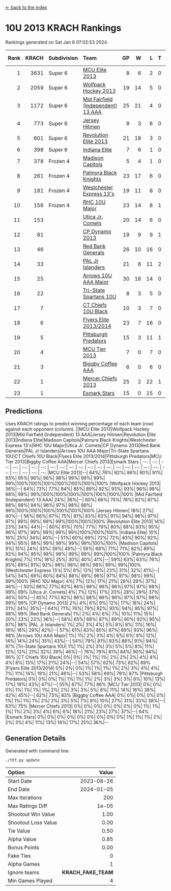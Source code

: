 [<- back to the index](readme.md)
# 10U 2013 KRACH Rankings
Rankings generated on Sat Jan  6 07:02:53 2024.

Rank|KRACH|Subdivision|Team|GP|W|L|T|OTW|OTL|SoS|Exp Wins|Win Diff
---:|---:|:---|:---|---:|---:|---:|---:|---:|---:|---:|---:|---:
1|3631|Super 6|[MCU Elite 2013](https://gamesheetstats.com/seasons/3664/teams/140889/schedule)|8|6|2|0|0|0|1259|6.8|-0.0
2|2059|Super 6|[Wolfpack Hockey 2013](https://gamesheetstats.com/seasons/3664/teams/140894/schedule)|19|14|5|0|0|1|1094|14.8|-0.0
3|1172|Super 6|[Mid Fairfield (Independent) 13 AAA](https://gamesheetstats.com/seasons/3664/teams/140891/schedule)|25|21|4|0|2|0|381|21.8|-0.0
4|773|Super 6|[Jersey Hitmen](https://gamesheetstats.com/seasons/3664/teams/140893/schedule)|9|3|6|0|0|1|2117|3.8|-0.0
5|601|Super 6|[Revolution Elite 2013](https://gamesheetstats.com/seasons/3664/teams/140904/schedule)|21|18|3|0|2|0|234|18.8|-0.0
6|398|Super 6|[Indiana Elite](https://gamesheetstats.com/seasons/3664/teams/144358/schedule)|7|6|1|0|0|0|103|6.9|0.0
7|378|Frozen 4|[Madison Capitols](https://gamesheetstats.com/seasons/3664/teams/162460/schedule)|5|4|1|0|1|0|141|4.9|0.0
8|261|Frozen 4|[Palmyra Black Knights](https://gamesheetstats.com/seasons/3664/teams/140906/schedule)|23|17|6|0|0|1|385|17.8|-0.0
9|181|Frozen 4|[Westchester Express 13's](https://gamesheetstats.com/seasons/3664/teams/140899/schedule)|19|11|8|0|0|2|453|11.8|-0.0
10|156|Frozen 4|[RHC 10U Major](https://gamesheetstats.com/seasons/3664/teams/140895/schedule)|23|14|8|1|1|2|270|15.3|-0.0
11|153||[Utica Jr. Comets](https://gamesheetstats.com/seasons/3664/teams/140900/schedule)|20|14|6|0|3|0|79|14.8|-0.0
12|81||[CP Dynamo 2013](https://gamesheetstats.com/seasons/3664/teams/140901/schedule)|19|9|9|1|1|1|238|10.3|-0.0
13|46||[Red Bank Generals](https://gamesheetstats.com/seasons/3664/teams/140896/schedule)|26|10|16|0|0|2|359|10.8|-0.0
14|33||[PAL Jr Islanders](https://gamesheetstats.com/seasons/3664/teams/140903/schedule)|21|8|11|2|2|0|187|9.8|-0.0
15|25||[Arrows 10U AAA Major](https://gamesheetstats.com/seasons/3664/teams/140902/schedule)|30|16|14|0|0|1|131|16.8|-0.0
16|22||[Tri-State Spartans 10U](https://gamesheetstats.com/seasons/3664/teams/144359/schedule)|8|3|5|0|0|1|218|3.9|0.0
17|7||[CT Chiefs 10U Black](https://gamesheetstats.com/seasons/3664/teams/140892/schedule)|10|3|7|0|0|0|43|3.8|-0.0
18|6||[Flyers Elite 2013/2014](https://gamesheetstats.com/seasons/3664/teams/140898/schedule)|23|7|16|0|0|0|96|7.8|-0.0
19|5||[Pittsburgh Predators](https://gamesheetstats.com/seasons/3664/teams/140907/schedule)|15|3|11|1|0|0|223|4.3|-0.0
20|4||[MCU Tier 2013](https://gamesheetstats.com/seasons/3664/teams/140890/schedule)|7|0|7|0|0|0|675|0.9|0.0
21|3||[Biggby Coffee AAA](https://gamesheetstats.com/seasons/3664/teams/144357/schedule)|6|0|6|0|0|0|177|0.9|0.0
22|1||[Mercer Chiefs 2013](https://gamesheetstats.com/seasons/3664/teams/140897/schedule)|25|2|22|1|0|0|154|3.3|-0.0
23|1||[Esmark Stars](https://gamesheetstats.com/seasons/3664/teams/140905/schedule)|15|0|15|0|0|0|222|0.9|0.0

## Predictions
Uses KRACH ratings to predict winning percentage of each team (row) against each opponent (column).
||MCU Elite 2013|Wolfpack Hockey 2013|Mid Fairfield (Independent) 13 AAA|Jersey Hitmen|Revolution Elite 2013|Indiana Elite|Madison Capitols|Palmyra Black Knights|Westchester Express 13's|RHC 10U Major|Utica Jr. Comets|CP Dynamo 2013|Red Bank Generals|PAL Jr Islanders|Arrows 10U AAA Major|Tri-State Spartans 10U|CT Chiefs 10U Black|Flyers Elite 2013/2014|Pittsburgh Predators|MCU Tier 2013|Biggby Coffee AAA|Mercer Chiefs 2013|Esmark Stars
| --: | --: | --: | --: | --: | --: | --: | --: | --: | --: | --: | --: | --: | --: | --: | --: | --: | --: | --: | --: | --: | --: | --: | --: 
|MCU Elite 2013|--| 64%| 76%| 82%| 86%| 90%| 91%| 93%| 95%| 96%| 96%| 98%| 99%| 99%| 99%| 99%|100%|100%|100%|100%|100%|100%|100%
|Wolfpack Hockey 2013| 36%|--| 64%| 73%| 77%| 84%| 85%| 89%| 92%| 93%| 93%| 96%| 98%| 98%| 99%| 99%|100%|100%|100%|100%|100%|100%|100%
|Mid Fairfield (Independent) 13 AAA| 24%| 36%|--| 60%| 66%| 75%| 76%| 82%| 87%| 88%| 88%| 94%| 96%| 97%| 98%| 98%| 99%|100%|100%|100%|100%|100%|100%
|Jersey Hitmen| 18%| 27%| 40%|--| 56%| 66%| 67%| 75%| 81%| 83%| 83%| 91%| 94%| 96%| 97%| 97%| 99%| 99%| 99%| 99%|100%|100%|100%
|Revolution Elite 2013| 14%| 23%| 34%| 44%|--| 60%| 61%| 70%| 77%| 79%| 80%| 88%| 93%| 95%| 96%| 97%| 99%| 99%| 99%| 99%|100%|100%|100%
|Indiana Elite| 10%| 16%| 25%| 34%| 40%|--| 51%| 60%| 69%| 72%| 72%| 83%| 90%| 92%| 94%| 95%| 98%| 99%| 99%| 99%| 99%|100%|100%
|Madison Capitols|  9%| 15%| 24%| 33%| 39%| 49%|--| 59%| 68%| 71%| 71%| 82%| 89%| 92%| 94%| 95%| 98%| 99%| 99%| 99%| 99%|100%|100%
|Palmyra Black Knights|  7%| 11%| 18%| 25%| 30%| 40%| 41%|--| 59%| 63%| 63%| 76%| 85%| 89%| 91%| 92%| 98%| 98%| 98%| 98%| 99%| 99%|100%
|Westchester Express 13's|  5%|  8%| 13%| 19%| 23%| 31%| 32%| 41%|--| 54%| 54%| 69%| 80%| 84%| 88%| 89%| 96%| 97%| 97%| 98%| 99%| 99%|100%
|RHC 10U Major|  4%|  7%| 12%| 17%| 21%| 28%| 29%| 37%| 46%|--| 50%| 66%| 77%| 82%| 86%| 88%| 96%| 96%| 97%| 97%| 98%| 99%| 99%
|Utica Jr. Comets|  4%|  7%| 12%| 17%| 20%| 28%| 29%| 37%| 46%| 50%|--| 65%| 77%| 82%| 86%| 88%| 96%| 96%| 97%| 97%| 98%| 99%| 99%
|CP Dynamo 2013|  2%|  4%|  6%|  9%| 12%| 17%| 18%| 24%| 31%| 34%| 35%|--| 64%| 71%| 76%| 79%| 92%| 93%| 94%| 95%| 97%| 98%| 99%
|Red Bank Generals|  1%|  2%|  4%|  6%|  7%| 10%| 11%| 15%| 20%| 23%| 23%| 36%|--| 58%| 65%| 68%| 87%| 89%| 90%| 92%| 95%| 97%| 98%
|PAL Jr Islanders|  1%|  2%|  3%|  4%|  5%|  8%|  8%| 11%| 16%| 18%| 18%| 29%| 42%|--| 57%| 61%| 83%| 85%| 87%| 89%| 93%| 96%| 98%
|Arrows 10U AAA Major|  1%|  1%|  2%|  3%|  4%|  6%|  6%|  9%| 12%| 14%| 14%| 24%| 35%| 43%|--| 54%| 79%| 81%| 83%| 86%| 91%| 94%| 97%
|Tri-State Spartans 10U|  1%|  1%|  2%|  3%|  3%|  5%|  5%|  8%| 11%| 12%| 12%| 21%| 32%| 39%| 46%|--| 76%| 79%| 81%| 84%| 90%| 94%| 96%
|CT Chiefs 10U Black|  0%|  0%|  1%|  1%|  1%|  2%|  2%|  2%|  4%|  4%|  4%|  8%| 13%| 17%| 21%| 24%|--| 54%| 57%| 62%| 73%| 82%| 89%
|Flyers Elite 2013/2014|  0%|  0%|  0%|  1%|  1%|  1%|  1%|  2%|  3%|  4%|  4%|  7%| 11%| 15%| 19%| 21%| 46%|--| 53%| 58%| 69%| 79%| 87%
|Pittsburgh Predators|  0%|  0%|  0%|  1%|  1%|  1%|  1%|  2%|  3%|  3%|  3%|  6%| 10%| 13%| 17%| 19%| 43%| 47%|--| 55%| 67%| 77%| 86%
|MCU Tier 2013|  0%|  0%|  0%|  1%|  1%|  1%|  1%|  2%|  2%|  3%|  3%|  5%|  8%| 11%| 14%| 16%| 38%| 42%| 45%|--| 62%| 73%| 83%
|Biggby Coffee AAA|  0%|  0%|  0%|  0%|  0%|  1%|  1%|  1%|  1%|  2%|  2%|  3%|  5%|  7%|  9%| 10%| 27%| 31%| 33%| 38%|--| 63%| 75%
|Mercer Chiefs 2013|  0%|  0%|  0%|  0%|  0%|  0%|  0%|  1%|  1%|  1%|  1%|  2%|  3%|  4%|  6%|  6%| 18%| 21%| 23%| 27%| 37%|--| 64%
|Esmark Stars|  0%|  0%|  0%|  0%|  0%|  0%|  0%|  0%|  0%|  1%|  1%|  1%|  2%|  2%|  3%|  4%| 11%| 13%| 14%| 17%| 25%| 36%|--

## Generation Details

Generated with command line:
```
./thf.py update
```

| Option | Value |
| :----- | ----: |
| Start Date | 2023-08-26 |
| End Date | 2024-01-05 |
| Max Iterations | 200 |
| Max Ratings Diff | 1e-05 |
| Shootout Win Value | 1.00 |
| Shootout Loss Value | 0.00 |
| Tie Value | 0.50 |
| Alpha Value | 0.85 |
| Bonus Points | 0.00 |
| Fake Ties | 0 |
| Alpha Games | 1 |
| Ignore teams | __KRACH_FAKE_TEAM__ |
| Min Games Played | 4 |

